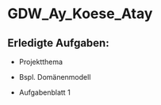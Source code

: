 # GDW_Ay_Koese_Atay

## Erledigte Aufgaben:

- Projektthema

- Bspl. Domänenmodell

- Aufgabenblatt 1 

